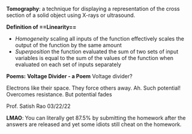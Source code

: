 **Tomography**: a technique for displaying a representation of the cross section of a solid object using X-rays or ultrasound.

**Definition of ==Linearity==**
- *Homogeneity* 
	scaling all inputs of the function effectively scales the output of the function by the same amount
- *Superposition*
	the function evaluated the sum of two sets of input variables is equal to the sum of the values of the function
	when evaluated on each set of inputs separately

**Poems:**
**Voltage Divider - a Poem**
Voltage divider?

Electrons like their space.
They force others away.
Ah. Such potential!
Overcomes resistance.
But potential fades

Prof. Satish Rao
03/22/22

**LMAO**: You can literally get 87.5% by submitting the homework after the answers are released and yet some idiots still cheat on the homework.



